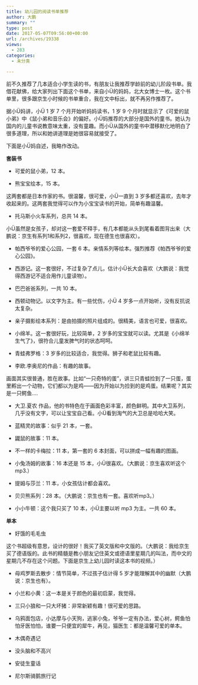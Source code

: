 ```yaml
---
title: 幼儿园的阅读书单推荐
author: 大鹏
summary: ""
type: post
date: 2017-05-07T09:56:00+00:00
url: /archives/19338
views:
  - 283
categories:
  - 未分类

---
```

前不久推荐了几本适合小学生读的书，有朋友让我推荐学龄前的幼儿阶段书单。我借花献佛，给大家列出下面这个书单，来自小Ü的妈妈，北大女博士一枚。这个书单里，很多跟京生小时候的书单重合，我在文中标出，就不再另作推荐了。

据小Ü妈讲，小Ü 1 岁 7 个月开始听妈妈读书，1 岁 9 个月时就显示了《可爱的鼠小弟》中《鼠小弟和音乐会》的偏好。小Ü妈推荐的大部分是国外的童书。她认为国内的儿童书说教意味太重，没有童趣。而小Ü从国外的童书中潜移默化地明白了很多道理，所以和她讲道理是她很容易就接受了。

下面是小Ü妈自述，我略作改动。

**套装书**

  * 可爱的鼠小弟，12 本。

  * 熊宝宝绘本，15 本。

这两套都是日本作家的书。很温馨，很可爱，小Ü一直到 3 岁多都还喜欢，去年才收起来的。这两套我觉得可以作为小宝宝读书的开始，简单有趣温馨。

  * 托马斯小火车系列，总共 14 本。

小Ü虽然是女孩子，却对这一套爱不释手，有几本都能从头到尾看着图背出来（大鹏说：京生有系列1和系列2，很喜欢，现在德生也很喜欢）。

  * 帕西爷爷的爱心公园，一套 6 本。亲情系列等绘本。强烈推荐《帕西爷爷的爱心公园》。

  * 西游记。这一套很好，不过复杂了点儿，估计小Ü长大会喜欢（大鹏说：我觉得西游记不适合用作儿童读物）。

  * 巴巴爸爸系列，一共 10 本。

  * 西顿动物记。以文字为主。有一些忧伤，小Ü 4 岁多一点开始听，没有反抗说太复杂。

  * 亲子摄影绘本系列：是由拍摄的照片组成的。很精美，语言也可爱，很喜欢。

  * 小绵羊。这一套很好玩，比较简单，2 岁多的宝宝就可以读。尤其是《小绵羊生气了》，很符合儿童发脾气时的状态呵呵。

  * 青蛙弗罗格：3 岁多的比较适合，我觉得。狮子和老鼠比较有趣。

  * 李欧.李奥尼的作品：有趣的故事。

画面其实很普通，胜在故事。比如“一只奇特的蛋”，讲三只青蛙捡到了一只蛋，蛋里孵出一个动物，它们都以为是鸡——因为开始以为捡到的是鸡蛋。结果呢？其实是一只鳄鱼&#8230;.

  * 大卫.夏农 作品，他的书特色在于画面色彩丰富，颜色鲜明。其中大卫系列，几乎没有文字，可以让宝宝自己看。小Ü看到淘气的大卫总是哈哈大笑。

  * 蓝精灵的故事：似乎 21 本，一套。

  * 鼹鼠的故事：11 本。

  * 不一样的卡梅拉：11 本，第一套的 6 本封面，可以拼成一幅有趣的图画。

  * 小兔汤姆的故事：16 本还是 15 本，小Ü很喜欢。（大鹏说：京生喜欢听这个mp3.）

  * 提姆与莎兰：11 本，小女孩估计都会喜欢。

  * 贝贝熊系列：28 本。（大鹏说：京生也有一套。喜欢听mp3。）

  * 小小牛顿：这个我只买了 10 本，小Ü主要以听 mp3 为主。一共 60 本。

**单本**

  * 好饿的毛毛虫

这个书超级有意思，设计的很好！我买了英文版和中文版的。（大鹏说：我给京生买了德语版的。此书的精髓是教小朋友记住英文或德语里星期几的叫法，而中文的星期几不存在这个问题。下面是京生上幼儿园时读这本书的视频。）



  * 母鸡罗斯去散步：情节简单，不过孩子估计得 5 岁才能理解其中的幽默（大鹏说：京生也有）。

  * 小兰和小黄：这一本是关于颜色的最初启蒙，我觉得。

  * 三只小狼和一只大坏猪：非常新颖有趣！很可爱的思路。

  * 乌鸦面包店，小达摩与小天狗，逃家小兔，爷爷一定有办法，爱心树，鳄鱼怕怕牙医怕怕，谁要一只便宜的犀牛，再见，猫医生：都是温馨可爱的单本。

  * 木偶奇遇记

  * 没头脑和不高兴

  * 安徒生童话

  * 尼尔斯骑鹅旅行记
